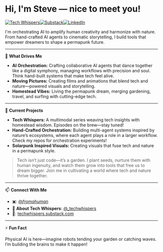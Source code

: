 # Hi, I'm Steve — nice to meet you!
[![Tech Whispers](https://img.shields.io/badge/Tech%20Whispers-black?style=for-the-badge&logo=x&logoColor=white)](https://twitter.com/_techwhispers)[![Substack](https://img.shields.io/badge/Substack-%23006f5c.svg?style=for-the-badge&logo=substack&logoColor=white&color=FF7731)](https://techwhispers.substack.com)[![LinkedIn](https://img.shields.io/badge/linkedin-%230077B5.svg?style=for-the-badge&logo=linkedin&logoColor=white)](https://www.linkedin.com/in/techwhispers)


I'm orchestrating AI to amplify human creativity and harmonize with nature. From hand-crafted AI agents to cinematic storytelling, I build tools that empower dreamers to shape a permapunk future.

---

🎥 **What Drives Me**

- **AI Orchestration:** Crafting collaborative AI agents that dance together like a digital symphony, managing workflows with precision and soul. Think hand-built systems that make tech feel alive.
- **Moving Pictures:** Creating films and animations that blend tech and nature—powered visuals and storytelling.
- **Homestead Vibes:** Living the permapunk dream, merging gardening, travel, and surfing with cutting-edge tech.

---

🚀 **Current Projects**

- **Tech Whispers:** A multimodal series weaving tech insights with homestead wisdom. Episodes on the brew—stay tuned!
- **Hand-Crafted Orchestration:** Building multi-agent systems inspired by nature’s ecosystems, where each agent plays a role in a larger workflow. Check my repos for orchestration experiments!
- **Solarpunk Inspired Visuals:** Creating visuals that fuse tech and nature in a permapunk style.

> Tech isn’t just code—it’s a garden. I plant seeds, nurture them with human ingenuity, and watch them grow into tools that free us to dream bigger. Join me in cultivating a world where tech and nature thrive together.

---

📫 **Connect With Me**
- ✖️: [@_fromahuman_](https://x.com/_fromahuman_)
- 🤖 **About Tech Whispers**: [@_techwhispers](https://x.com/_techwhispers)
- 📧: [techwhispers.substack.com](https://techwhispers.substack.com)

---

⚡ **Fun Fact**

Physical AI is here—imagine robots tending your garden or catching waves. I’m building the brains to make it happen!
